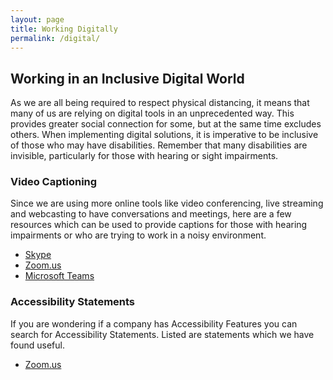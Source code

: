 ```yaml
---
layout: page
title: Working Digitally
permalink: /digital/
---
```


## Working in an Inclusive Digital World
As we are all being required to respect physical distancing, it means that many of us are relying on digital tools in an unprecedented way. This provides greater social connection for some, but at the same time excludes others. When implementing digital solutions, it is imperative to be inclusive of those who may have disabilities. Remember that many disabilities are invisible, particularly for those with hearing or sight impairments.

### Video Captioning
Since we are using more online tools like video conferencing, live streaming and webcasting to have conversations and meetings, here are a few resources which can be used to provide captions for those with hearing impairments or who are trying to work in a noisy environment.
* [Skype](https://support.skype.com/en/faq/FA34877/how-do-i-turn-live-captions-subtitles-on-during-a-skype-call)
* [Zoom.us](https://support.zoom.us/hc/en-us/articles/207279736-Getting-Started-with-Closed-Captioning)
* [Microsoft Teams](https://support.office.com/en-us/article/Use-live-captions-in-a-Teams-meeting-4be2d304-f675-4b57-8347-cbd000a21260)

### Accessibility Statements
If you are wondering if a company has Accessibility Features you can search for Accessibility Statements. Listed are statements which we have found useful.
* [Zoom.us](https://zoom.us/accessibility)

